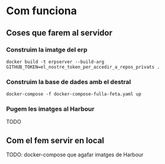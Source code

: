 # Com funciona

## Coses que farem al servidor

### Construim la imatge del erp
`docker build -t erpserver --build-arg GITHUB_TOKEN=el_nostre_token_per_accedir_a_repos_privats .`

### Construim la base de dades amb el destral
`docker-compose -f docker-compose-fulla-feta.yaml up`

### Pugem les imatges al Harbour
TODO

## Com el fem servir en local
TODO: docker-compose que agafar imatges de Harbour

